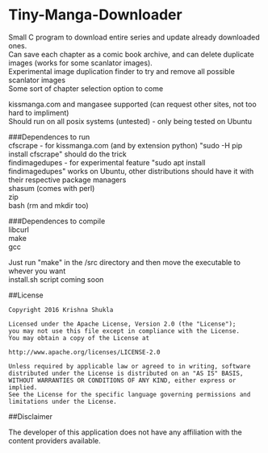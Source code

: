 # Tiny-Manga-Downloader  
  
Small C program to download entire series and update already downloaded ones.  
Can save each chapter as a comic book archive, and can delete duplicate images
(works for some scanlator images).  
Experimental image duplication finder to try and remove all possible
scanlator images  
Some sort of chapter selection option to come  
  
kissmanga.com and mangasee supported (can request other sites, not too hard to impliment)  
Should run on all posix systems (untested) - only being tested on Ubuntu  
  
###Dependences to run  
cfscrape - for kissmanga.com (and by extension python) "sudo -H pip install cfscrape" should do the trick   
findimagedupes - for experimental feature "sudo apt install findimagedupes" works on Ubuntu, other distributions should have it with their respective package managers  
shasum (comes with perl)  
zip  
bash (rm and mkdir too)  
  
###Dependences to compile  
libcurl  
make  
gcc  
  
Just run "make" in the /src directory and then move the executable to whever you want  
install.sh script coming soon  
  
##License 
  
    Copyright 2016 Krishna Shukla                                           
                                                                        
    Licensed under the Apache License, Version 2.0 (the "License");         
    you may not use this file except in compliance with the License.        
    You may obtain a copy of the License at                                 
                                                                        
    http://www.apache.org/licenses/LICENSE-2.0                          
                                                                        
    Unless required by applicable law or agreed to in writing, software     
    distributed under the License is distributed on an "AS IS" BASIS,       
    WITHOUT WARRANTIES OR CONDITIONS OF ANY KIND, either express or implied.  
    See the License for the specific language governing permissions and     
    limitations under the License.                                          
  
##Disclaimer
  
The developer of this application does not have any affiliation with the content providers available.  
